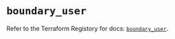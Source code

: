 # `boundary_user`

Refer to the Terraform Registory for docs: [`boundary_user`](https://registry.terraform.io/providers/hashicorp/boundary/1.1.12/docs/resources/user).
